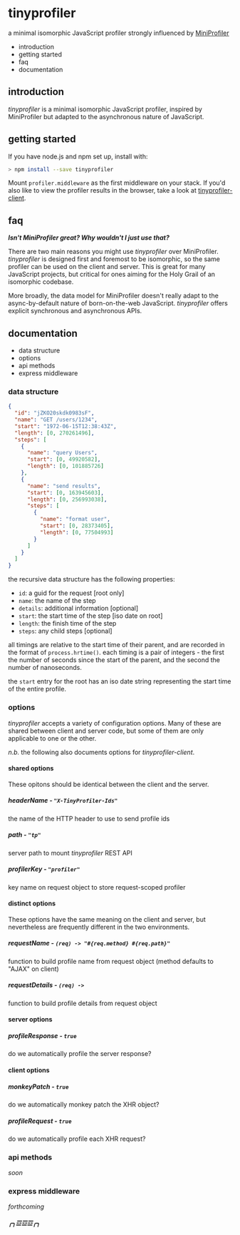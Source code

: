 tinyprofiler
============

a minimal isomorphic JavaScript profiler
strongly influenced by [MiniProfiler][0]

 * introduction
 * getting started
 * faq
 * documentation

introduction
------------

*tinyprofiler* is a minimal isomorphic JavaScript profiler, inspired
by MiniProfiler but adapted to the asynchronous nature of JavaScript.

getting started
---------------

If you have node.js and npm set up, install with:

```bash
> npm install --save tinyprofiler
```

Mount `profiler.middleware` as the first middleware on your stack.
If you'd also like to view the profiler results in the browser, take
a look at [tinyprofiler-client][1].

faq
---

***Isn't MiniProfiler great?  Why wouldn't I just use that?***

There are two main reasons you might use *tinyprofiler* over
MiniProfiler. *tinyprofiler* is designed first and foremost to be
isomorphic, so the same profiler can be used on the client and server.
This is great for many JavaScript projects, but critical for ones
aiming for the Holy Grail of an isomorphic codebase.

More broadly, the data model for MiniProfiler doesn't really adapt
to the async-by-default nature of born-on-the-web JavaScript.
*tinyprofiler* offers explicit synchronous and asynchronous APIs.

documentation
-------------

  * data structure
  * options
  * api methods
  * express middleware

### data structure ###

```json
{
  "id": "jZKO20skdk0983sF",
  "name": "GET /users/1234",
  "start": "1972-06-15T12:38:43Z",
  "length": [0, 270261496],
  "steps": [
    {
      "name": "query Users",
      "start": [0, 49920582],
      "length": [0, 101885726]
    },
    {
      "name": "send results",
      "start": [0, 163945603],
      "length": [0, 256993038],
      "steps": [
        {
          "name": "format user",
          "start": [0, 28373405],
          "length": [0, 77504993]
        }
      ]
    }
  ]
}
```

the recursive data structure has the following properties:

  * `id`: a guid for the request [root only]
  * `name`: the name of the step
  * `details`: additional information [optional]
  * `start`: the start time of the step [iso date on root]
  * `length`: the finish time of the step
  * `steps`: any child steps [optional]

all timings are relative to the start time of their parent, and are
recorded in the format of `process.hrtime()`. each timing is a pair
of integers - the first the number of seconds since the start of the
parent, and the second the number of nanoseconds.

the `start` entry for the root has an iso date string representing
the start time of the entire profile.

### options ###

*tinyprofiler* accepts a variety of configuration options.  Many of
these are shared between client and server code, but some of them are
only applicable to one or the other.

*n.b.* the following also documents options for *tinyprofiler-client*.

#### shared options ####

These opitons should be identical between the client and the server.

##### headerName - `"X-TinyProfiler-Ids"` #####

the name of the HTTP header to use to send profile ids

##### path - `"tp"` #####

server path to mount *tinyprofiler* REST API

##### profilerKey - `"profiler"` #####

key name on request object to store request-scoped profiler

#### distinct options ####

These options have the same meaning on the client and server, but
nevertheless are frequently different in the two environments.

##### requestName - `(req) -> "#{req.method} #{req.path}"` #####

function to build profile name from request object (method defaults
to "AJAX" on client)

##### requestDetails - `(req) ->` #####

function to build profile details from request object

#### server options ####

##### profileResponse - `true` #####

do we automatically profile the server response?

#### client options ####

##### monkeyPatch - `true` #####

do we automatically monkey patch the XHR object?

##### profileRequest - `true` #####

do we automatically profile each XHR request?

### api methods ###

*soon*

### express middleware ###

*forthcoming*

##### ╭╮☲☲☲╭╮ #####

[0]: https://github.com/MiniProfiler
[1]: https://github.com/couchand/tinyprofiler-client
